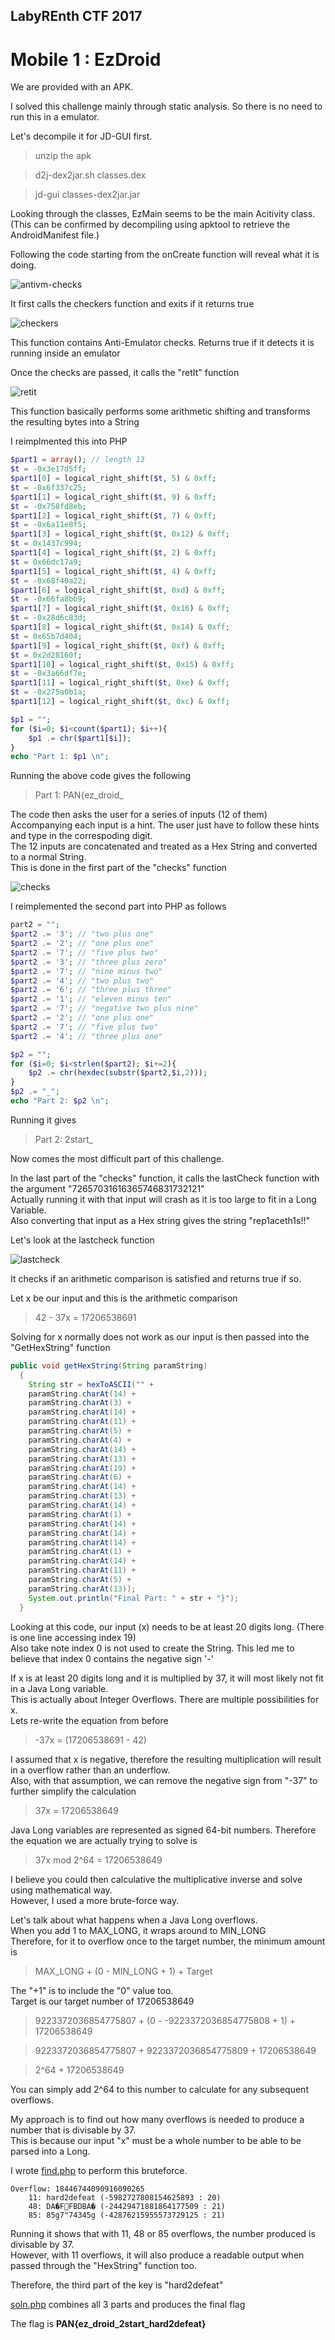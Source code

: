 ## LabyREnth CTF 2017
# Mobile 1 : EzDroid

We are provided with an APK. 

I solved this challenge mainly through static analysis. So there is no need to run this in a emulator.

Let's decompile it for JD-GUI first.

> unzip the apk

> d2j-dex2jar.sh classes.dex

> jd-gui classes-dex2jar.jar

Looking through the classes, EzMain seems to be the main Acitivity class. (This can be confirmed by decompiling using apktool to retrieve the AndroidManifest file.)

Following the code starting from the onCreate function will reveal what it is doing.

![antivm-checks](img/01.png)

It first calls the checkers function and exits if it returns true

![checkers](img/02.png)

This function contains Anti-Emulator checks. Returns true if it detects it is running inside an emulator

Once the checks are passed, it calls the "retIt" function

![retit](img/03.png)

This function basically performs some arithmetic shifting and transforms the resulting bytes into a String

I reimplmented this into PHP

```php
$part1 = array(); // length 13
$t = -0x3e17d5ff;
$part1[0] = logical_right_shift($t, 5) & 0xff;
$t = -0x6f337c25;
$part1[1] = logical_right_shift($t, 9) & 0xff;
$t = -0x758fd8eb;
$part1[2] = logical_right_shift($t, 7) & 0xff;
$t = -0x6a11e8f5;
$part1[3] = logical_right_shift($t, 0x12) & 0xff;
$t = 0x1437c994;
$part1[4] = logical_right_shift($t, 2) & 0xff;
$t = 0x66dc17a9;
$part1[5] = logical_right_shift($t, 4) & 0xff;
$t = -0x68f40a22;
$part1[6] = logical_right_shift($t, 0xd) & 0xff;
$t = -0x66fa8bb9;
$part1[7] = logical_right_shift($t, 0x16) & 0xff;
$t = -0x28d6c83d;
$part1[8] = logical_right_shift($t, 0x14) & 0xff;
$t = 0x65b7d404;
$part1[9] = logical_right_shift($t, 0xf) & 0xff;
$t = 0x2d28160f;
$part1[10] = logical_right_shift($t, 0x15) & 0xff;
$t = -0x3a66df7e;
$part1[11] = logical_right_shift($t, 0xe) & 0xff;
$t = -0x275a0b1a;
$part1[12] = logical_right_shift($t, 0xc) & 0xff;

$p1 = "";
for ($i=0; $i<count($part1); $i++){
	$p1 .= chr($part1[$i]);
}
echo "Part 1: $p1 \n";
```

Running the above code gives the following

> Part 1: PAN{ez_droid_

The code then asks the user for a series of inputs (12 of them)  
Accompanying each input is a hint. The user just have to follow these hints and type in the correspoding digit.  
The 12 inputs are concatenated and treated as a Hex String and converted to a normal String.  
This is done in the first part of the "checks" function

![checks](img/04.png)

I reimplemented the second part into PHP as follows

```php
part2 = "";
$part2 .= '3'; // "two plus one"
$part2 .= '2'; // "one plus one"
$part2 .= '7'; // "five plus two"
$part2 .= '3'; // "three plus zero"
$part2 .= '7'; // "nine minus two"
$part2 .= '4'; // "two plus two"
$part2 .= '6'; // "three plus three"
$part2 .= '1'; // "eleven minus ten"
$part2 .= '7'; // "negative two plus nine"
$part2 .= '2'; // "one plus one"
$part2 .= '7'; // "five plus two"
$part2 .= '4'; // "three plus one"

$p2 = "";
for ($i=0; $i<strlen($part2); $i+=2){
	$p2 .= chr(hexdec(substr($part2,$i,2)));
}
$p2 .= "_";
echo "Part 2: $p2 \n";
```

Running it gives

> Part 2: 2start_

Now comes the most difficult part of this challenge.

In the last part of the "checks" function, it calls the lastCheck function with the argument "72657031616365746831732121"  
Actually running it with that input will crash as it is too large to fit in a Long Variable.  
Also converting that input as a Hex string gives the string "rep1aceth1s!!"

Let's look at the lastcheck function

![lastcheck](img/05.png)

It checks if an arithmetic comparison is satisfied and returns true if so.

Let x be our input and this is the arithmetic comparison

> 42 - 37x = 17206538691

Solving for x normally does not work as our input is then passed into the "GetHexString" function

```java
public void getHexString(String paramString)
  {
    String str = hexToASCII("" + 
    paramString.charAt(14) + 
    paramString.charAt(3) + 
    paramString.charAt(14) + 
    paramString.charAt(11) + 
    paramString.charAt(5) + 
    paramString.charAt(4) + 
    paramString.charAt(14) + 
    paramString.charAt(13) + 
    paramString.charAt(19) + 
    paramString.charAt(6) + 
    paramString.charAt(14) + 
    paramString.charAt(13) + 
    paramString.charAt(14) + 
    paramString.charAt(1) + 
    paramString.charAt(14) + 
    paramString.charAt(14) + 
    paramString.charAt(14) + 
    paramString.charAt(1) + 
    paramString.charAt(14) + 
    paramString.charAt(11) + 
    paramString.charAt(5) + 
    paramString.charAt(13));
    System.out.println("Final Part: " + str + "}");
  }
```

Looking at this code, our input (x) needs to be at least 20 digits long. (There is one line accessing index 19)  
Also take note index 0 is not used to create the String. This led me to believe that index 0 contains the negative sign '-'

If x is at least 20 digits long and it is multiplied by 37, it will most likely not fit in a Java Long variable.  
This is actually about Integer Overflows. There are multiple possibilities for x.  
Lets re-write the equation from before

> -37x = (17206538691 - 42)

I assumed that x is negative, therefore the resulting multiplication will result in a overflow rather than an underflow.  
Also, with that assumption, we can remove the negative sign from "-37" to further simplify the calculation

> 37x = 17206538649

Java Long variables are represented as signed 64-bit numbers. Therefore the equation we are actually trying to solve is

> 37x mod 2^64 = 17206538649

I believe you could then calculative the multiplicative inverse and solve using mathematical way.  
However, I used a more brute-force way.

Let's talk about what happens when a Java Long overflows.  
When you add 1 to MAX_LONG, it wraps around to MIN_LONG  
Therefore, for it to overflow once to the target number, the minimum amount is

> MAX_LONG + (0 - MIN_LONG + 1) + Target

The "+1" is to include the "0" value too.  
Target is our target number of 17206538649

> 9223372036854775807 + (0 - -9223372036854775808 + 1) + 17206538649

> 9223372036854775807 + 9223372036854775809 + 17206538649

> 2^64 + 17206538649

You can simply add 2^64 to this number to calculate for any subsequent overflows.

My approach is to find out how many overflows is needed to produce a number that is divisable by 37.  
This is because our input "x" must be a whole number to be able to be parsed into a Long.

I wrote [find.php](find.php) to perform this bruteforce.

```
Overflow: 18446744090916090265 
	11: hard2defeat (-5982727808154625893 : 20) 
	48: DA�FFBDBA� (-24429471881864177509 : 21) 
	85: 85g7"74345g (-42876215955573729125 : 21) 
```

Running it shows that with 11, 48 or 85 overflows, the number produced is divisable by 37.  
However, with 11 overflows, it will also produce a readable output when passed through the "HexString" function too.

Therefore, the third part of the key is "hard2defeat"

[soln.php](soln.php) combines all 3 parts and produces the final flag

The flag is **PAN{ez_droid_2start_hard2defeat}**